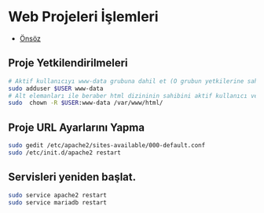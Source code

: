 # Web Projeleri İşlemleri

- [Önsöz](https://github.com/yeniceri1453/Linux)

## Proje Yetkilendirilmeleri
```bash
# Aktif kullanıcıyı www-data grubuna dahil et (O grubun yetkilerine sahip olur.)!
sudo adduser $USER www-data
# Alt elemanları ile beraber html dizininin sahibini aktif kullanıcı ve grubunu www-data yap!
sudo  chown -R $USER:www-data /var/www/html/
```
## Proje URL Ayarlarını Yapma
```bash
sudo gedit /etc/apache2/sites-available/000-default.conf
sudo /etc/init.d/apache2 restart
```

## Servisleri yeniden başlat.

```bash
sudo service apache2 restart
sudo service mariadb restart
```


